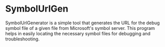 # SymbolUrlGen
SymbolUrlGenerator is a simple tool that generates the URL for the debug symbol file of a given file from Microsoft's symbol server. This program helps in easily locating the necessary symbol files for debugging and troubleshooting.
